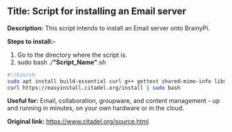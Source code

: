 ## Title: Script for installing an Email server
**Description:** This script intends to install an Email server onto BrainyPi.

**Steps to install:-**

1. Go to the directory where the script is.
1. sudo bash ./**"Script_Name"**.sh
```bash
#!/bin/sh
sudo apt install build-essential curl g++ gettext shared-mime-info libssl-dev zlib1g-dev 
curl https://easyinstall.citadel.org/install | sudo bash
```
**Useful for:** Email, collaboration, groupware, and content management - up and running in minutes, on your own hardware or in the cloud.

**Original link:** https://www.citadel.org/source.html